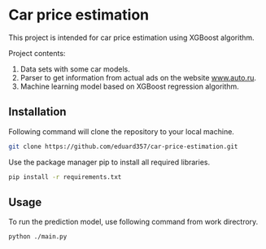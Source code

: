 # Car price estimation

This project is intended for car price estimation using XGBoost algorithm. 

Project contents: 
1. Data sets with some car models.
2. Parser to get information from actual ads on the website www.auto.ru. 
3. Machine learning model based on XGBoost regression algorithm. 

## Installation

Following command will clone the repository to your local machine.

```bash
git clone https://github.com/eduard357/car-price-estimation.git
```

Use the package manager pip to install all required libraries.

```bash
pip install -r requirements.txt
```

## Usage

To run the prediction model, use following command from work directrory.

```bash
python ./main.py
```
